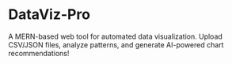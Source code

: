 # DataViz-Pro
A MERN-based web tool for automated data visualization. Upload CSV/JSON files, analyze patterns, and generate AI-powered chart recommendations!
